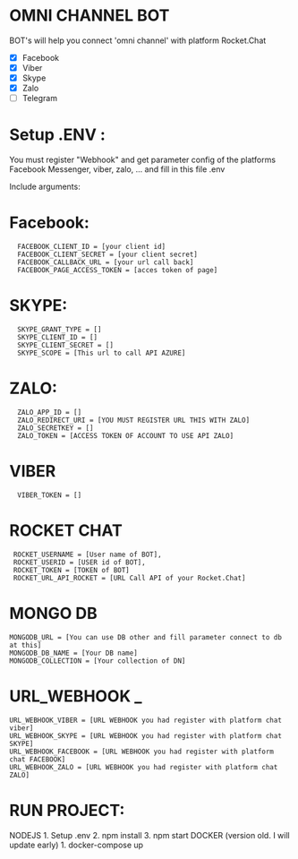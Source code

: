 # OMNI CHANNEL BOT

BOT's will help you connect 'omni channel' with platform Rocket.Chat
- [x] Facebook
- [x] Viber
- [x] Skype
- [x] Zalo
- [ ] Telegram

# Setup .ENV : 
You must register "Webhook" and get parameter config of the platforms Facebook Messenger, viber, zalo, ... and fill in this file .env

Include arguments:

  # Facebook:
      FACEBOOK_CLIENT_ID = [your client id]
      FACEBOOK_CLIENT_SECRET = [your client secret]
      FACEBOOK_CALLBACK_URL = [your url call back]
      FACEBOOK_PAGE_ACCESS_TOKEN = [acces token of page]
      
  # SKYPE:
      SKYPE_GRANT_TYPE = []
      SKYPE_CLIENT_ID = []
      SKYPE_CLIENT_SECRET = []
      SKYPE_SCOPE = [This url to call API AZURE]
      
  # ZALO:
      ZALO_APP_ID = []
      ZALO_REDIRECT_URI = [YOU MUST REGISTER URL THIS WITH ZALO]
      ZALO_SECRETKEY = []
      ZALO_TOKEN = [ACCESS TOKEN OF ACCOUNT TO USE API ZALO]
      
  # VIBER
      VIBER_TOKEN = []

  # ROCKET CHAT
     ROCKET_USERNAME = [User name of BOT],
     ROCKET_USERID = [USER id of BOT],
     ROCKET_TOKEN = [TOKEN of BOT]
     ROCKET_URL_API_ROCKET = [URL Call API of your Rocket.Chat]

  # MONGO DB
    MONGODB_URL = [You can use DB other and fill parameter connect to db at this]
    MONGODB_DB_NAME = [Your DB name]
    MONGODB_COLLECTION = [Your collection of DN]  
      
  # URL_WEBHOOK _
    URL_WEBHOOK_VIBER = [URL WEBHOOK you had register with platform chat viber]
    URL_WEBHOOK_SKYPE = [URL WEBHOOK you had register with platform chat SKYPE]
    URL_WEBHOOK_FACEBOOK = [URL WEBHOOK you had register with platform chat FACEBOOK]
    URL_WEBHOOK_ZALO = [URL WEBHOOK you had register with platform chat ZALO]
   
# RUN PROJECT: 

  NODEJS
      1. Setup .env
      2. npm install
      3. npm start
  DOCKER (version old. I will update early)
      1. docker-compose up
